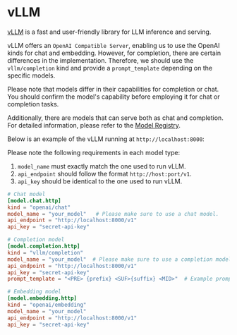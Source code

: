 # vLLM

[vLLM](https://docs.vllm.ai/en/stable/) is a fast and user-friendly library for LLM inference and serving.

vLLM offers an `OpenAI Compatible Server`, enabling us to use the OpenAI kinds for chat and embedding.
However, for completion, there are certain differences in the implementation.
Therefore, we should use the `vllm/completion` kind and provide a `prompt_template` depending on the specific models.

Please note that models differ in their capabilities for completion or chat.
You should confirm the model's capability before employing it for chat or completion tasks.

Additionally, there are models that can serve both as chat and completion.
For detailed information, please refer to the [Model Registry](../../models/index.mdx).

Below is an example of the vLLM running at `http://localhost:8000`:

Please note the following requirements in each model type:
1. `model_name` must exactly match the one used to run vLLM.
2. `api_endpoint` should follow the format `http://host:port/v1`.
3. `api_key` should be identical to the one used to run vLLM.

```toml title="~/.tabby/config.toml"
# Chat model
[model.chat.http]
kind = "openai/chat"
model_name = "your_model"   # Please make sure to use a chat model.
api_endpoint = "http://localhost:8000/v1"
api_key = "secret-api-key"

# Completion model
[model.completion.http]
kind = "vllm/completion"
model_name = "your_model"  # Please make sure to use a completion model.
api_endpoint = "http://localhost:8000/v1"
api_key = "secret-api-key"
prompt_template = "<PRE> {prefix} <SUF>{suffix} <MID>"  # Example prompt template for the CodeLlama model series.

# Embedding model
[model.embedding.http]
kind = "openai/embedding"
model_name = "your_model"
api_endpoint = "http://localhost:8000/v1"
api_key = "secret-api-key"
```
